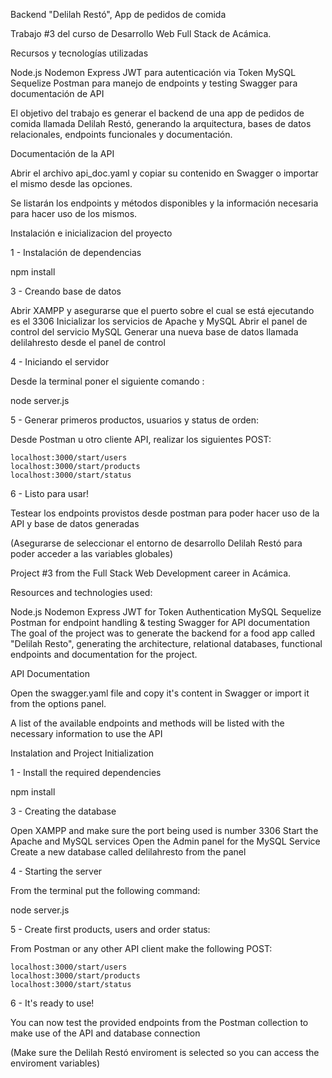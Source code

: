 Backend "Delilah Restó", App de pedidos de comida

Trabajo #3 del curso de Desarrollo Web Full Stack de Acámica.

Recursos y tecnologías utilizadas

Node.js
Nodemon
Express
JWT para autenticación via Token
MySQL
Sequelize
Postman para manejo de endpoints y testing
Swagger para documentación de API

El objetivo del trabajo es generar el backend de una app de pedidos de comida llamada Delilah Restó, generando la arquitectura, bases de datos relacionales, endpoints funcionales y documentación.

Documentación de la API

Abrir el archivo api_doc.yaml y copiar su contenido en Swagger o importar el mismo desde las opciones.

Se listarán los endpoints y métodos disponibles y la información necesaria para hacer uso de los mismos.

Instalación e inicializacion del proyecto

1 - Instalación de dependencias

npm install

3 - Creando base de datos

Abrir XAMPP y asegurarse que el puerto sobre el cual se está ejecutando es el 3306
Inicializar los servicios de Apache y MySQL
Abrir el panel de control del servicio MySQL
Generar una nueva base de datos llamada delilahresto desde el panel de control

4 - Iniciando el servidor

Desde la terminal poner el siguiente comando :

node server.js

5 - Generar primeros productos, usuarios y status de orden:

Desde Postman u otro cliente API, realizar los siguientes POST:

    localhost:3000/start/users
    localhost:3000/start/products
    localhost:3000/start/status

6 - Listo para usar!

Testear los endpoints provistos desde postman para poder hacer uso de la API y base de datos generadas

(Asegurarse de seleccionar el entorno de desarrollo Delilah Restó para poder acceder a las variables globales)


Project #3 from the Full Stack Web Development career in Acámica.

Resources and technologies used:

Node.js
Nodemon
Express
JWT for Token Authentication
MySQL
Sequelize
Postman for endpoint handling & testing
Swagger for API documentation
The goal of the project was to generate the backend for a food app called "Delilah Resto", generating the architecture, relational databases, functional endpoints and documentation for the project.

API Documentation

Open the swagger.yaml file and copy it's content in Swagger or import it from the options panel.

A list of the available endpoints and methods will be listed with the necessary information to use the API

Instalation and Project Initialization

1 - Install the required dependencies

npm install

3 - Creating the database

Open XAMPP and make sure the port being used is number 3306
Start the Apache and MySQL services
Open the Admin panel for the MySQL Service
Create a new database called delilahresto from the panel

4 - Starting the server

From the terminal put the following command:

node server.js

5 - Create first products, users and order status:

From Postman or any other API client make the following POST:

    localhost:3000/start/users
    localhost:3000/start/products
    localhost:3000/start/status
    
6 - It's ready to use!

You can now test the provided endpoints from the Postman collection to make use of the API and database connection

(Make sure the Delilah Restó enviroment is selected so you can access the enviroment variables)